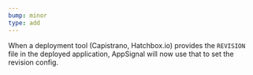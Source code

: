 ```yaml
---
bump: minor
type: add
---
```


When a deployment tool (Capistrano, Hatchbox.io) provides the `REVISION` file in the deployed application, AppSignal will now use that to set the revision config.
